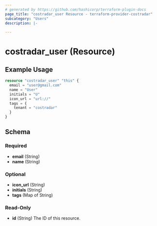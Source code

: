 ```yaml
---
# generated by https://github.com/hashicorp/terraform-plugin-docs
page_title: "costradar_user Resource - terraform-provider-costradar"
subcategory: "Users"
description: |-
  
---
```


# costradar_user (Resource)



## Example Usage

```terraform
resource "costradar_user" "this" {
  email = "user@gmail.com"
  name = "User"
  initials = "U"
  icon_url = "url://"
  tags = {
    tenant = "costradar"
  }
}
```

<!-- schema generated by tfplugindocs -->
## Schema

### Required

- **email** (String)
- **name** (String)

### Optional

- **icon_url** (String)
- **initials** (String)
- **tags** (Map of String)

### Read-Only

- **id** (String) The ID of this resource.


